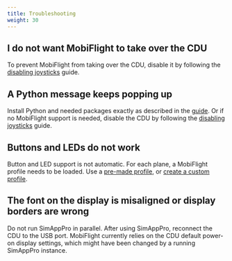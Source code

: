 ```yaml
---
title: Troubleshooting
weight: 30
---
```


## I do not want MobiFlight to take over the CDU

To prevent MobiFlight from taking over the CDU, disable it by following the [disabling joysticks](/joysticks/disabling/) guide.

## A Python message keeps popping up

Install Python and needed packages exactly as described in the [guide](/guides/installing-python/). Or if no MobiFlight support is needed, disable the CDU by following the [disabling joysticks](/joysticks/disabling/) guide.

## Buttons and LEDs do not work

Button and LED support is not automatic. For each plane, a MobiFlight profile needs to be loaded. Use a [pre-made profile](/joysticks/winwing/premade-profiles/), or [create a custom profile](/joysticks/winwing/custom-profiles/).

## The font on the display is misaligned or display borders are wrong

Do not run SimAppPro in parallel. After using SimAppPro, reconnect the CDU to the USB port. MobiFlight currently relies on the CDU default power-on display settings, which might have been changed by a running SimAppPro instance.
